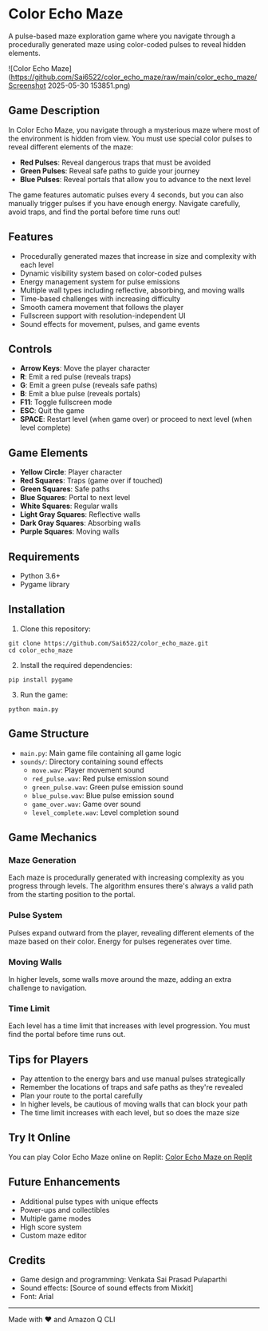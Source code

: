 # Color Echo Maze

A pulse-based maze exploration game where you navigate through a procedurally generated maze using color-coded pulses to reveal hidden elements.

![Color Echo Maze](https://github.com/Sai6522/color_echo_maze/raw/main/color_echo_maze/Screenshot 2025-05-30 153851.png)

## Game Description

In Color Echo Maze, you navigate through a mysterious maze where most of the environment is hidden from view. You must use special color pulses to reveal different elements of the maze:

- **Red Pulses**: Reveal dangerous traps that must be avoided
- **Green Pulses**: Reveal safe paths to guide your journey
- **Blue Pulses**: Reveal portals that allow you to advance to the next level

The game features automatic pulses every 4 seconds, but you can also manually trigger pulses if you have enough energy. Navigate carefully, avoid traps, and find the portal before time runs out!

## Features

- Procedurally generated mazes that increase in size and complexity with each level
- Dynamic visibility system based on color-coded pulses
- Energy management system for pulse emissions
- Multiple wall types including reflective, absorbing, and moving walls
- Time-based challenges with increasing difficulty
- Smooth camera movement that follows the player
- Fullscreen support with resolution-independent UI
- Sound effects for movement, pulses, and game events

## Controls

- **Arrow Keys**: Move the player character
- **R**: Emit a red pulse (reveals traps)
- **G**: Emit a green pulse (reveals safe paths)
- **B**: Emit a blue pulse (reveals portals)
- **F11**: Toggle fullscreen mode
- **ESC**: Quit the game
- **SPACE**: Restart level (when game over) or proceed to next level (when level complete)

## Game Elements

- **Yellow Circle**: Player character
- **Red Squares**: Traps (game over if touched)
- **Green Squares**: Safe paths
- **Blue Squares**: Portal to next level
- **White Squares**: Regular walls
- **Light Gray Squares**: Reflective walls
- **Dark Gray Squares**: Absorbing walls
- **Purple Squares**: Moving walls

## Requirements

- Python 3.6+
- Pygame library

## Installation

1. Clone this repository:
```
git clone https://github.com/Sai6522/color_echo_maze.git
cd color_echo_maze
```

2. Install the required dependencies:
```
pip install pygame
```

3. Run the game:
```
python main.py
```

## Game Structure

- `main.py`: Main game file containing all game logic
- `sounds/`: Directory containing sound effects
  - `move.wav`: Player movement sound
  - `red_pulse.wav`: Red pulse emission sound
  - `green_pulse.wav`: Green pulse emission sound
  - `blue_pulse.wav`: Blue pulse emission sound
  - `game_over.wav`: Game over sound
  - `level_complete.wav`: Level completion sound

## Game Mechanics

### Maze Generation
Each maze is procedurally generated with increasing complexity as you progress through levels. The algorithm ensures there's always a valid path from the starting position to the portal.

### Pulse System
Pulses expand outward from the player, revealing different elements of the maze based on their color. Energy for pulses regenerates over time.

### Moving Walls
In higher levels, some walls move around the maze, adding an extra challenge to navigation.

### Time Limit
Each level has a time limit that increases with level progression. You must find the portal before time runs out.

## Tips for Players

- Pay attention to the energy bars and use manual pulses strategically
- Remember the locations of traps and safe paths as they're revealed
- Plan your route to the portal carefully
- In higher levels, be cautious of moving walls that can block your path
- The time limit increases with each level, but so does the maze size

## Try It Online

You can play Color Echo Maze online on Replit: [Color Echo Maze on Replit](https://replit.com/@VENKATA-SAI-PR4/colorechomaze)

## Future Enhancements

- Additional pulse types with unique effects
- Power-ups and collectibles
- Multiple game modes
- High score system
- Custom maze editor

## Credits

- Game design and programming: Venkata Sai Prasad Pulaparthi
- Sound effects: [Source of sound effects from Mixkit]
- Font: Arial

---

Made with ❤️ and Amazon Q CLI
